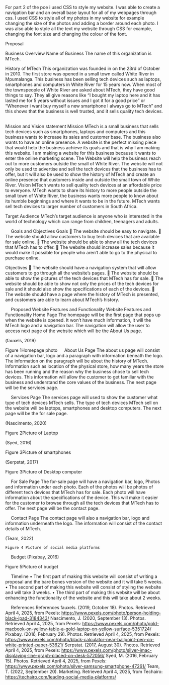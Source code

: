 For part 2 of the poe i used CSS to style my website. I was able to create a navigation bar and an overall base layout for
all of my webpages through css. I used CSS to style all of my photos in my website for example changing the size of the photos and adding a border around each photo. I was also able to style all the text my website through CSS for example, changing the font size and changing the colour of the font.

Proposal

Business Overview
Name of Business
The name of this organization is MTech.

History of MTech
This organization was founded in on the 23rd of October in 2010. The first store was opened in a small town called White River in Mpumalanga. This business has been selling tech devices such as laptops, smartphones and computers in White River for 15 years now. When most of the townspeople of White River are asked about MTech, they have good things to say. They all give reasons like “I bought my laptop here and it has lasted me for 5 years without issues and I got it for a good price” or “Whenever i want buy myself a new smartphone I always go to MTech” and this shows that the business is well trusted, and it sells quality tech devices.
 

Mission and Vision statement
Mission
MTech is a small business that sells tech devices such as smartphones, laptops and computers and this business wants to increase its sales and customer base. The business also wants to have an online presence. A website is the perfect missing piece that would help the business achieve its goals and that is why I am making this website. I am making a website for this business because it wants to enter the online marketing scene. The Website will help the business reach out to more customers outside the small of White River. The website will not only be used to advertise and sell the tech devices that the business has to offer, but it will also be used to show the history of MTech and create an online presence that customers inside and outside the small town of White River.
Vision
MTech wants to sell quality tech devices at an affordable price to everyone. MTech wants to share its history to more people outside the small town of White River, the business wants more people to know about its humble beginnings and where it wants to be in the future. MTech wants sell tech devices to larger number of customers in South Africa.

Target Audience
MTech’s target audience is anyone who is interested in the world of technology which can range from children, teenagers and adults.

 
Goals and Objectives
Goals
	The website should be easy to navigate.
	The website should allow customers to buy tech devices that are available for sale online.
	The website should be able to show all the tech devices that MTech has to offer.
	The website should increase sales because it would make it possible for people who aren’t able to go to the physical to purchase online.

Objectives
	The website should have a navigation system that will allow customers to go through all the website’s pages.
	The website should be able to show the pictures of the tech devices that MTech has for sale.
	The website should be able to show not only the prices of the tech devices for sale and it should also show the specifications of each of the devices.
	The website should have a page where the history of MTech is presented, and customers are able to learn about MTech’s history.





 
Proposed Website Features and Functionality
Website Features and Functionality
Home Page
The homepage will be the first page that pops up when the website is opened. It won’t have much information, it will the MTech logo and a navigation bar. The navigation will allow the user to access next page of the website which will be the About Us page.


(fauxels, 2019)
 
Figure 1Homepage photo
 
About Us Page
The about us page will consist of a navigation bar, logo and a paragraph with information beneath the logo. The information on the paragraph will be about the history of MTech. Information such as location of the physical store, how many years the store has been running and the reason why the business chose to sell tech devices. This information will allow the customer to get familiar with the business and understand the core values of the business. The next page will be the services page. 




 
Services Page
The services page will used to show the customer what type of tech devices MTech sells. The type of tech devices MTech sell on the website will be laptops, smartphones and desktop computers. The next page will be the for sale page.


(Nascimento, 2020) 			
 
Figure 2Picture of Laptop		
	
(Syed, 2016)
 
Figure 3Picture of smartphones

(Serpstat, 2017)
 
Figure 3Picture of Desktop computer
	
 
For Sale Page
The for-sale page will have a navigation bar, logo, Photos and information under each photo. Each of the photos will be photos of different tech devices that MTech has for sale. Each photo will have information about the specifications of the device. This will make it easier for the customer to browse through all the tech devices that MTech has to offer. The next page will be the contact page.










 
Contact Page
The contact page will also a navigation bar, logo and information underneath the logo. The information will consist of the contact details of MTech.

(Team, 2022)
 
	Figure 4 Picture of social media platforms





 
Budget
(Pixabay, 2016)
 
Figure 5Picture of budget

 
Timeline
•	The first part of making this website will consist of writing a proposal and the bare bones version of the website and it will take 5 weeks.
•	The second part of making this website will consist of styling the website and will take 3 weeks.
•	The third part of making this website will be about enhancing the functionality of the website and this will take about 2 weeks.





 
References
References
fauxels. (2019, October 18). Photos. Retrieved April 4, 2025, from Pexels: https://www.pexels.com/photo/person-holding-black-ipad-3184343/
Nascimento, J. (2020, September 13). Photos. Retrieved April 4, 2025, from Pexels: https://www.pexels.com/photo/gold-macbook-on-yellow-table-a-gold-laptop-on-yellow-surface-5351724/
Pixabay. (2016, February 29). Photos. Retrieved April 4, 2025, from Pexels: https://www.pexels.com/photo/black-calculator-near-ballpoint-pen-on-white-printed-paper-53621/
Serpstat. (2017, August 30). Photos. Retrieved April 4, 2025, from Pexels: https://www.pexels.com/photo/silver-imac-displaying-line-graph-placed-on-desk-572056/
Syed, M. (2016, February 15). Photos. Retrieved April 4, 2025, from Pexels: https://www.pexels.com/photo/silver-samsung-smartphone-47261/
Team, T. (2022, September 20). Marketing. Retrieved April 4, 2025, from Techairo: https://techairo.com/leading-social-media-platforms/

